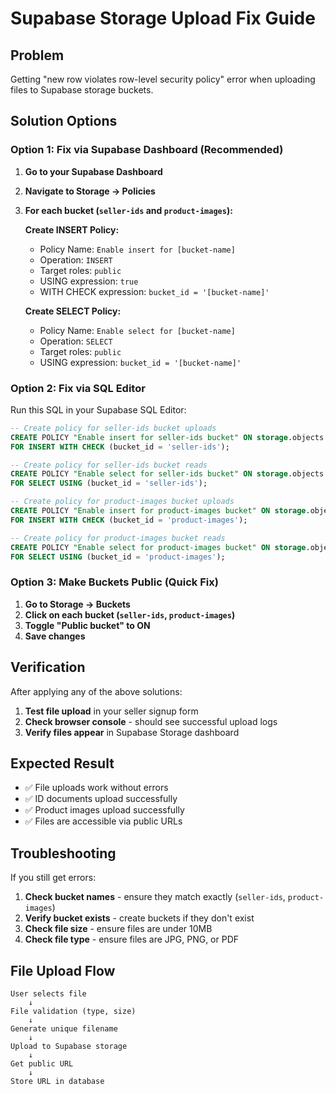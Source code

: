 # Supabase Storage Upload Fix Guide

## Problem
Getting "new row violates row-level security policy" error when uploading files to Supabase storage buckets.

## Solution Options

### Option 1: Fix via Supabase Dashboard (Recommended)

1. **Go to your Supabase Dashboard**
2. **Navigate to Storage → Policies**
3. **For each bucket (`seller-ids` and `product-images`):**

   **Create INSERT Policy:**
   - Policy Name: `Enable insert for [bucket-name]`
   - Operation: `INSERT`
   - Target roles: `public`
   - USING expression: `true`
   - WITH CHECK expression: `bucket_id = '[bucket-name]'`

   **Create SELECT Policy:**
   - Policy Name: `Enable select for [bucket-name]`
   - Operation: `SELECT`
   - Target roles: `public`
   - USING expression: `bucket_id = '[bucket-name]'`

### Option 2: Fix via SQL Editor

Run this SQL in your Supabase SQL Editor:

```sql
-- Create policy for seller-ids bucket uploads
CREATE POLICY "Enable insert for seller-ids bucket" ON storage.objects
FOR INSERT WITH CHECK (bucket_id = 'seller-ids');

-- Create policy for seller-ids bucket reads
CREATE POLICY "Enable select for seller-ids bucket" ON storage.objects
FOR SELECT USING (bucket_id = 'seller-ids');

-- Create policy for product-images bucket uploads
CREATE POLICY "Enable insert for product-images bucket" ON storage.objects
FOR INSERT WITH CHECK (bucket_id = 'product-images');

-- Create policy for product-images bucket reads
CREATE POLICY "Enable select for product-images bucket" ON storage.objects
FOR SELECT USING (bucket_id = 'product-images');
```

### Option 3: Make Buckets Public (Quick Fix)

1. **Go to Storage → Buckets**
2. **Click on each bucket (`seller-ids`, `product-images`)**
3. **Toggle "Public bucket" to ON**
4. **Save changes**

## Verification

After applying any of the above solutions:

1. **Test file upload** in your seller signup form
2. **Check browser console** - should see successful upload logs
3. **Verify files appear** in Supabase Storage dashboard

## Expected Result

- ✅ File uploads work without errors
- ✅ ID documents upload successfully
- ✅ Product images upload successfully
- ✅ Files are accessible via public URLs

## Troubleshooting

If you still get errors:

1. **Check bucket names** - ensure they match exactly (`seller-ids`, `product-images`)
2. **Verify bucket exists** - create buckets if they don't exist
3. **Check file size** - ensure files are under 10MB
4. **Check file type** - ensure files are JPG, PNG, or PDF

## File Upload Flow

```
User selects file
    ↓
File validation (type, size)
    ↓
Generate unique filename
    ↓
Upload to Supabase storage
    ↓
Get public URL
    ↓
Store URL in database
```


